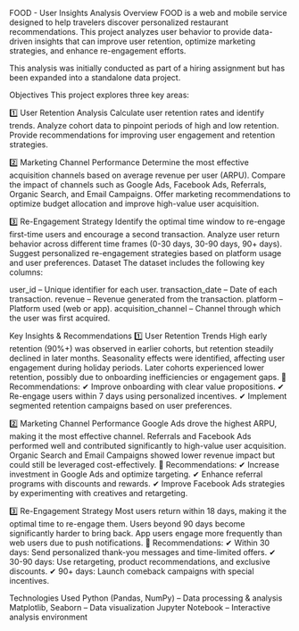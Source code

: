 FOOD - User Insights Analysis
Overview
FOOD is a web and mobile service designed to help travelers discover personalized restaurant recommendations. This project analyzes user behavior to provide data-driven insights that can improve user retention, optimize marketing strategies, and enhance re-engagement efforts.

This analysis was initially conducted as part of a hiring assignment but has been expanded into a standalone data project.

Objectives
This project explores three key areas:

1️⃣ User Retention Analysis
Calculate user retention rates and identify trends.
Analyze cohort data to pinpoint periods of high and low retention.
Provide recommendations for improving user engagement and retention strategies.

2️⃣ Marketing Channel Performance
Determine the most effective acquisition channels based on average revenue per user (ARPU).
Compare the impact of channels such as Google Ads, Facebook Ads, Referrals, Organic Search, and Email Campaigns.
Offer marketing recommendations to optimize budget allocation and improve high-value user acquisition.

3️⃣ Re-Engagement Strategy
Identify the optimal time window to re-engage first-time users and encourage a second transaction.
Analyze user return behavior across different time frames (0-30 days, 30-90 days, 90+ days).
Suggest personalized re-engagement strategies based on platform usage and user preferences.
Dataset
The dataset includes the following key columns:

user_id – Unique identifier for each user.
transaction_date – Date of each transaction.
revenue – Revenue generated from the transaction.
platform – Platform used (web or app).
acquisition_channel – Channel through which the user was first acquired.

Key Insights & Recommendations
1️⃣ User Retention Trends
High early retention (90%+) was observed in earlier cohorts, but retention steadily declined in later months.
Seasonality effects were identified, affecting user engagement during holiday periods.
Later cohorts experienced lower retention, possibly due to onboarding inefficiencies or engagement gaps.
🔹 Recommendations:
✔ Improve onboarding with clear value propositions.
✔ Re-engage users within 7 days using personalized incentives.
✔ Implement segmented retention campaigns based on user preferences.

2️⃣ Marketing Channel Performance
Google Ads drove the highest ARPU, making it the most effective channel.
Referrals and Facebook Ads performed well and contributed significantly to high-value user acquisition.
Organic Search and Email Campaigns showed lower revenue impact but could still be leveraged cost-effectively.
🔹 Recommendations:
✔ Increase investment in Google Ads and optimize targeting.
✔ Enhance referral programs with discounts and rewards.
✔ Improve Facebook Ads strategies by experimenting with creatives and retargeting.

3️⃣ Re-Engagement Strategy
Most users return within 18 days, making it the optimal time to re-engage them.
Users beyond 90 days become significantly harder to bring back.
App users engage more frequently than web users due to push notifications.
🔹 Recommendations:
✔ Within 30 days: Send personalized thank-you messages and time-limited offers.
✔ 30-90 days: Use retargeting, product recommendations, and exclusive discounts.
✔ 90+ days: Launch comeback campaigns with special incentives.

Technologies Used
Python (Pandas, NumPy) – Data processing & analysis
Matplotlib, Seaborn – Data visualization
Jupyter Notebook – Interactive analysis environment
